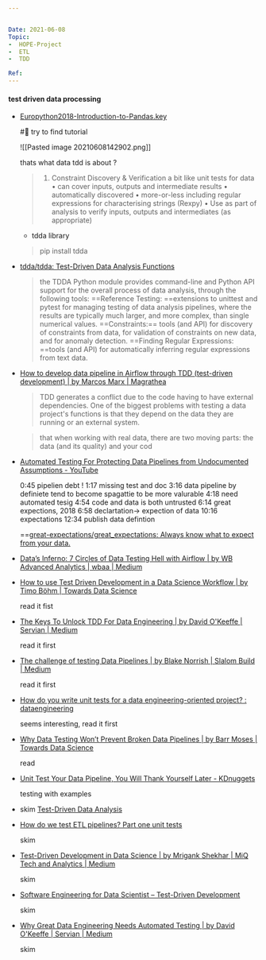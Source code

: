 ```yaml
---


Date: 2021-06-08
Topic:
-  HOPE-Project
-  ETL
-  TDD

Ref:
---
```


#### test driven data processing

* [Europython2018-Introduction-to-Pandas.key](https://ep2018.europython.eu/media/conference/slides/replacement-training.pdf)

	#🚧  try to find tutorial
	
	![[Pasted image 20210608142902.png]]
	
	thats what data tdd is about ?
	
	> 	1. Constraint Discovery & Verification
			a bit like unit tests for data
			• can cover inputs, outputs and intermediate results
			• automatically discovered
			• more-or-less including regular expressions for
			characterising strings (Rexpy)
			• Use as part of analysis to verify inputs, outputs and
			intermediates (as appropriate)

	* tdda library
			
	> pip install tdda
	
* [tdda/tdda: Test-Driven Data Analysis Functions](https://github.com/tdda/tdda)

	> the TDDA Python module provides command-line and Python API support for the overall process of data analysis, through the following tools:
	> ==Reference Testing: ==extensions to unittest and pytest for managing testing of data analysis pipelines, where the results are typically much larger, and more complex, than single numerical values.
	> ==Constraints:== tools (and API) for discovery of constraints from data, for validation of constraints on new data, and for anomaly detection.
	> ==Finding Regular Expressions: ==tools (and API) for automatically inferring regular expressions from text data.


	
* [How to develop data pipeline in Airflow through TDD (test-driven development) | by Marcos Marx | Magrathea](https://blog.magrathealabs.com/how-to-develop-data-pipeline-in-airflow-through-tdd-test-driven-development-c3333439f358)

	> TDD generates a conflict due to the code having to have external dependencies. One of the biggest problems with testing a data project's functions is that they depend on the data they are running or an external system.

	> that when working with real data, there are two moving parts: the data (and its quality) and your cod


* [Automated Testing For Protecting Data Pipelines from Undocumented Assumptions - YouTube](https://www.youtube.com/watch?v=z-kPgEAJCrA)

	0:45 pipelien debt !
	1:17 missing test and doc
	3:16 data pipeline by definiete tend to become spagattie to be more valurable
	4:18 need automated tesig
	4:54 code and data is both untrusted
	6:14 great expections, 2018
	6:58 declartation-> expection of data
	10:16 expectations
	12:34 publish data defintion
	
	==[great-expectations/great_expectations: Always know what to expect from your data.](https://github.com/great-expectations/great_expectations)
	
	
* [Data’s Inferno: 7 Circles of Data Testing Hell with Airflow | by WB Advanced Analytics | wbaa | Medium](https://medium.com/wbaa/datas-inferno-7-circles-of-data-testing-hell-with-airflow-cef4adff58d8)


* [How to use Test Driven Development in a Data Science Workflow | by Timo Böhm | Towards Data Science](https://towardsdatascience.com/tdd-datascience-689c98492fcc)

	read it fist
	
		
* [The Keys To Unlock TDD For Data Engineering | by David O'Keeffe | Servian | Medium](https://medium.com/weareservian/modern-data-engineering-testing-part-2-the-keys-to-unlock-your-test-suite-a3337b7b1278)

	read it first
	
* [The challenge of testing Data Pipelines | by Blake Norrish | Slalom Build | Medium](https://medium.com/slalom-build/the-challenge-of-testing-data-pipelines-4450744a84f1)

	read it first

* [How do you write unit tests for a data engineering-oriented project? : dataengineering](https://www.reddit.com/r/dataengineering/comments/i0ibhz/how_do_you_write_unit_tests_for_a_data/)

	seems interesting, read it first
	
* [Why Data Testing Won’t Prevent Broken Data Pipelines | by Barr Moses | Towards Data Science](https://towardsdatascience.com/why-testing-your-data-is-insufficient-6914275a9762)

	read

* [Unit Test Your Data Pipeline, You Will Thank Yourself Later - KDnuggets](https://www.kdnuggets.com/2020/08/unit-test-data-pipeline-thank-yourself-later.html)

	testing with examples

* skim [Test-Driven Data Analysis](http://www.tdda.info/?from=@)
	
* [How do we test ETL pipelines? Part one unit tests](https://the.agilesql.club/2019/07/how-do-we-test-etl-pipelines-part-one-unit-tests/)

	skim
	
* [Test-Driven Development in Data Science | by Mrigank Shekhar | MiQ Tech and Analytics | Medium](https://medium.com/miq-tech-and-analytics/test-driven-development-in-data-science-190f1247ebbc)
	
	skim
* [Software Engineering for Data Scientist – Test-Driven Development](https://www.linkedin.com/pulse/software-engineering-data-scientist-test-driven-gopinadhan-jagan-)	

	skim
	
* [Why Great Data Engineering Needs Automated Testing | by David O'Keeffe | Servian | Medium](https://medium.com/weareservian/why-data-engineering-needs-automated-testing-a37a0844d7db)

	skim
	
	
	



